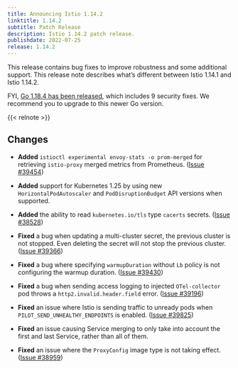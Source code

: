 ```yaml
---
title: Announcing Istio 1.14.2
linktitle: 1.14.2
subtitle: Patch Release
description: Istio 1.14.2 patch release.
publishdate: 2022-07-25
release: 1.14.2
---
```


This release contains bug fixes to improve robustness and some additional support.
This release note describes what’s different between Istio 1.14.1 and Istio 1.14.2.

FYI, [Go 1.18.4 has been released](https://groups.google.com/g/golang-announce/c/nqrv9fbR0zE),
which includes 9 security fixes. We recommend you to upgrade to this newer Go version.

{{< relnote >}}

## Changes

- **Added** `istioctl experimental envoy-stats -o prom-merged` for retrieving `istio-proxy` merged metrics from Prometheus.
  ([Issue #39454](https://github.com/istio/istio/issues/39454))

- **Added** support for Kubernetes 1.25 by using new `HorizontalPodAutoscaler` and `PodDisruptionBudget` API versions when supported.

- **Added** the ability to read `kubernetes.io/tls` type `cacerts` secrets.
  ([Issue #38528](https://github.com/istio/istio/issues/38528))

- **Fixed** a bug when updating a multi-cluster secret, the previous cluster is not stopped. Even deleting the secret will not stop the previous cluster.  ([Issue #39366](https://github.com/istio/istio/issues/39366))

- **Fixed** a bug where specifying `warmupDuration` without `Lb` policy is not configuring the warmup duration.  ([Issue #39430](https://github.com/istio/istio/issues/39430))

- **Fixed** a bug when sending access logging to injected `OTel-collector` pod throws a `http2.invalid.header.field` error.  ([Issue #39196](https://github.com/istio/istio/issues/39196))

- **Fixed** an issue where Istio is sending traffic to unready pods when `PILOT_SEND_UNHEALTHY_ENDPOINTS` is enabled.
  ([Issue #39825](https://github.com/istio/istio/issues/39825))

- **Fixed** an issue causing Service merging to only take into account the first and last Service, rather than all of them.

- **Fixed** an issue where the `ProxyConfig` image type is not taking effect.
  ([Issue #38959](https://github.com/istio/istio/issues/38959))
